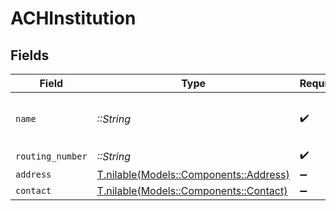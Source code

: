 # ACHInstitution


## Fields

| Field                                                                    | Type                                                                     | Required                                                                 | Description                                                              | Example                                                                  |
| ------------------------------------------------------------------------ | ------------------------------------------------------------------------ | ------------------------------------------------------------------------ | ------------------------------------------------------------------------ | ------------------------------------------------------------------------ |
| `name`                                                                   | *::String*                                                               | :heavy_check_mark:                                                       | Name of the financial institution.                                       | First Citizens                                                           |
| `routing_number`                                                         | *::String*                                                               | :heavy_check_mark:                                                       | N/A                                                                      | 123456789                                                                |
| `address`                                                                | [T.nilable(Models::Components::Address)](../../models/shared/address.md) | :heavy_minus_sign:                                                       | N/A                                                                      |                                                                          |
| `contact`                                                                | [T.nilable(Models::Components::Contact)](../../models/shared/contact.md) | :heavy_minus_sign:                                                       | N/A                                                                      |                                                                          |